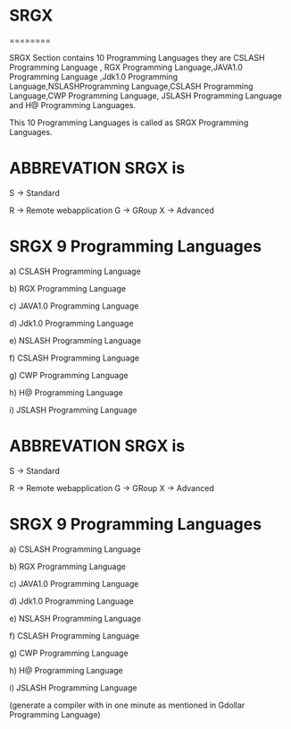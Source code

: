 # SRGX
========



SRGX Section contains  10  Programming Languages  they  are  CSLASH Programming Language ,  RGX Programming
Language,JAVA1.0 Programming Language ,Jdk1.0 Programming Language,NSLASHProgramming Language,CSLASH Programming Language,CWP Programming Language, JSLASH Programming Language and H@ Programming Languages.

This    10   Programming  Languages  is called as  SRGX Programming Languages.


ABBREVATION SRGX is
===================

S -> Standard

R -> Remote  webapplication G -> GRoup X -> Advanced


SRGX 9 Programming Languages 
=============================

a) CSLASH  Programming  Language

b)  RGX  Programming  Language

c) JAVA1.0 Programming Language 

d) Jdk1.0 Programming Language

e) NSLASH Programming Language

f) CSLASH Programming Language

g) CWP Programming Language

h) H@ Programming Language

i) JSLASH Programming Language

ABBREVATION SRGX is
===================

S -> Standard

R -> Remote  webapplication G -> GRoup X -> Advanced



SRGX 9 Programming Languages 
=============================

a) CSLASH  Programming  Language

b)  RGX  Programming  Language

c) JAVA1.0 Programming Language 

d) Jdk1.0 Programming Language

e) NSLASH Programming Language

f) CSLASH Programming Language

g) CWP Programming Language

h) H@ Programming Language

i) JSLASH Programming Language

(generate  a   compiler   with  in  one  minute  as  mentioned  in  Gdollar Programming  Language)
